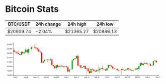 # Bitcoin Stats

BTC/USDT|24h change|24h high|24h low|
|---|---|---|---|
|$20909.74|-2.04%|$21365.27|$20886.13|

<img src="./chart.svg">
